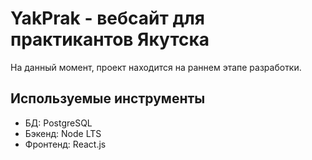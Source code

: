 # YakPrak - вебсайт для практикантов Якутска 

На данный момент, проект находится на раннем этапе разработки. 


## Используемые инструменты
* БД: PostgreSQL
* Бэкенд: Node LTS
* Фронтенд: React.js

